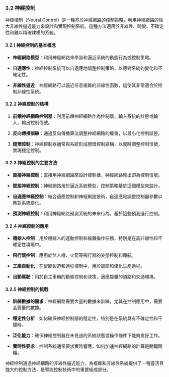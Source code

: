 ### 3.2 神經控制

神經控制（Neural Control）是一種基於神經網路的控制策略，利用神經網路的強大非線性逼近能力來設計和實現控制系統。這種方法適用於非線性、時變、不確定性和難以精確建模的系統。

#### 3.2.1 神經控制的基本概念

- **神經網路模型**：利用神經網路來學習和逼近系統的動態行為或控制策略。
  
- **自適應性**：神經控制系統可以自適應地調整控制策略，以應對系統的變化和不確定性。

- **非線性逼近**：神經網路可以逼近任意複雜的非線性函數，這使其非常適合於控制非線性系統。

#### 3.2.2 神經控制的結構

1. **前饋神經網路控制器**：利用前饋神經網路作為控制器，輸入系統的狀態或輸入，輸出控制信號。

2. **反向傳播訓練**：通過反向傳播算法調整神經網路的權重，以最小化控制誤差。

3. **閉環控制**：神經控制器通常與系統形成閉環控制結構，以實時調整控制信號，實現穩定控制。

#### 3.2.3 神經控制的主要方法

- **直接神經控制**：直接用神經網路來設計控制律，神經網路輸出即為控制信號。

- **間接神經控制**：神經網路用於逼近系統模型，控制策略基於這個模型來設計。

- **自適應神經控制**：結合適應控制和神經網路技術，自適應地調整控制器參數以應對系統變化。

- **預測神經控制**：利用神經網路預測系統的未來行為，基於這些預測進行控制。

#### 3.2.4 神經控制的應用

- **機器人控制**：用於機器人的運動控制和複雜操作任務，特別是在高非線性和不確定性環境中。

- **飛行器控制**：應用於無人機、火箭等飛行器的姿態控制和導航。

- **工業自動化**：在智能製造和過程控制中，用於調節和優化生產過程。

- **自動駕駛**：用於自主車輛的動態控制和決策，適應複雜的道路和交通環境。

#### 3.2.5 神經控制的挑戰

- **訓練數據的需求**：神經網路需要大量的數據來訓練，尤其在控制應用中，需要高質量的數據。

- **穩定性分析**：如何確保神經控制器的穩定性，特別是在系統具有不確定性和干擾時。

- **泛化能力**：確保神經控制器在未見過的系統狀態或操作條件下能夠良好工作。

- **實時性要求**：控制系統通常要求實時響應，如何加速神經網路的計算是關鍵問題。

神經控制通過神經網路的非線性逼近能力，為複雜和非線性系統提供了一種靈活且強大的控制方法，是智能控制技術中的重要組成部分。